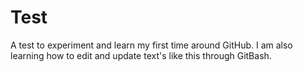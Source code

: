 Test
====

A test to experiment and learn my first time around GitHub.
I am also learning how to edit and update text's like this through GitBash.
